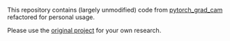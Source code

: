 This repository contains (largely unmodified) code from [pytorch_grad_cam](https://github.com/jacobgil/pytorch-grad-cam) refactored for personal usage.

Please use the [original project](https://github.com/jacobgil/pytorch-grad-cam) for your own research.